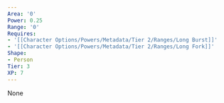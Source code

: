 ```yaml
---
Area: '0'
Power: 0.25
Range: '0'
Requires:
- '[[Character Options/Powers/Metadata/Tier 2/Ranges/Long Burst]]'
- '[[Character Options/Powers/Metadata/Tier 2/Ranges/Long Fork]]'
Shape:
- Person
Tier: 3
XP: 7
---
```


None